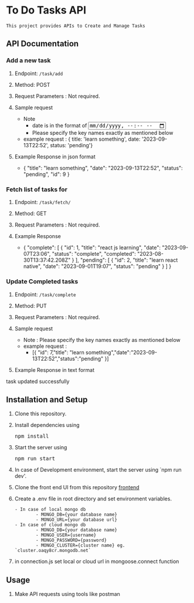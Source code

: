 # To Do Tasks API

    This project provides APIs to Create and Manage Tasks

## API Documentation

### Add a new task

1. Endpoint: `/task/add` 

2. Method: POST

3. Request Parameters : Not required.

4. Sample request

   - Note
     - date is in the format of <input type = "datetime-local">
     - Please specify the key names exactly as mentioned below
   - example request :
     { title: 'learn something',
     date: '2023-09-13T22:52',
     status: 'pending'}

5. Example Response in json format

    - {
        "title": "learn something",
        "date": "2023-09-13T22:52",
        "status": "pending",
        "id": 9
        }

### Fetch list of tasks for

1. Endpoint: `/task/fetch/`

2. Method: GET

3. Request Parameters : Not required.

4. Example Response
    - {
        "complete": [
        {
        "id": 1,
        "title": "react js learning",
        "date": "2023-09-07T23:06",
        "status": "complete",
        "completed": "2023-08-30T13:37:42.208Z"
        }
        ],
        "pending": [
        {
        "id": 2,
        "title": "learn react native",
        "date": "2023-09-01T19:07",
        "status": "pending"
        }
        ]
        }

### Update Completed tasks

1. Endpoint: `/task/complete`

2. Method: PUT

3. Request Parameters : Not required.

4. Sample request

   - Note : Please specify the key names exactly as mentioned below
   - example request :
     - [{
        "id": 7,"title": "learn something","date":"2023-09-13T22:52","status":"pending"
        }]

5. Example Response in text format

task updated successfully

## Installation and Setup

1.  Clone this repository.
2.  Install dependencies using <pre>npm install</pre>
3.  Start the server using  <pre>npm run start</pre>
4.  In case of Development environment, start the server using `npm run dev'.
5. Clone the front end UI from this repository [frontend](https://github.com/adithyan-sivaraman/FSD-Day38-frontend)
6.  Create a .env file in root directory and set environment variables.

        - In case of local mongo db
                - MONGO_DB={your database name}
                - MONGO_URL={your database url}
        - In case of cloud mongo db
                - MONGO_DB={your database name}
                - MONGO_USER={username}
                - MONGO_PASSWORD={password}
                - MONGO_CLUSTER={cluster name} eg. `cluster.oaqy8cr.mongodb.net`

7.  in connection.js set local or cloud url in mongoose.connect function

## Usage

1. Make API requests using tools like postman

